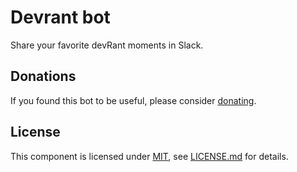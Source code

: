 # Devrant bot

Share your favorite devRant moments in Slack.

## Donations

If you found this bot to be useful, please consider [donating](https://paypal.me/nblackburn).

## License

This component is licensed under [MIT](http://opensource.org/licenses/mit), see [LICENSE.md](LICENSE.md) for details.
